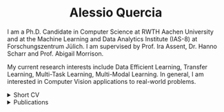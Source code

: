 <h1 align="center"> Alessio Quercia </h1>

<div align="center">
  
  <!--<object>![visitors](https://visitor-badge.glitch.me/badge?page_id=AlessioQuercia.visitor-badge)</object>-->
  <!--<a href="https://alessioquercia.github.io">
    <img src="https://img.shields.io/badge/Website-FF7139?style=flat&logo=Firefox-Browser&logoColor=white">
  </a>-->
  <!--<a href="https://linkedin.com/in/AlessioQuercia">
    <img src="https://img.shields.io/badge/LinkedIn-0077B5?style=flat&logo=linkedin&logoColor=white">
  </a>-->
  <!--<a href="https://twitter.com/ale_qrc">
    <img src="https://img.shields.io/badge/Twitter-1DA1F2?style=flat&logo=twitter&logoColor=white">
  </a>-->
  <!--<a href="https://discord.gg/3tZH6CCXe3">
    <img src="https://img.shields.io/badge/Discord-7289DA?style=flat&logo=discord&logoColor=white">
  </a>-->
  <!--<a href="mailto:alessioquercia4@gmail.com">
    <img src="https://img.shields.io/badge/Gmail-D14836?style=flat&logo=gmail&logoColor=white">
  </a>-->
</div>

<!--   <a href="https://discordapp.com/channels/@me/172462295346184194">
    <img src="https://img.shields.io/badge/Discord-7289DA?style=flat&logo=discord&logoColor=white">
  </a> -->
  
<!--<div align="center"> 
  <a href="https://git.io/typing-svg">
    <img src="https://readme-typing-svg.herokuapp.com/?lines=Welcome+to+my+profile+page!" />
  </a>
</div>-->

I am a Ph.D. Candidate in Computer Science at RWTH Aachen University and at the Machine Learning and Data Analytics Institute (IAS-8) at Forschungszentrum Jülich. I am supervised by Prof. Ira Assent, Dr. Hanno Scharr and Prof. Abigail Morrison. 

My current research interests include Data Efficient Learning, Transfer Learning, Multi-Task Learning, Multi-Modal Learning. In general, I am interested in Computer Vision applications to real-world problems.

<!--My previous research interests include Reinforcement Learning and Neuroevolution. -->
<!--
<details>
  <summary markdown="span">Short summary of my previous research activities</summary>

| Position        | Location                                                 | Activity                                                     |
| :-------------- | :------------------------------------------------------- | :----------------------------------------------------------- |
| Ph.D. Student   | Dept. of Computer Science at RWTH Aachen University & Forschungszentrum Jülich | Data Efficient Learning, Transfer Learning and Multi-Task Learning for Computer Vision applications |
| Ph.D. Student   | Dept. of Computer Science at Sapienza University of Rome & WSense s.r.l. | Risk forecasting in aquaculture using deep learning techniques |
| Research Intern | Smart Systems Integration group at IBM Research Zurich   | Epileptic seizure prediction using deep unsupervised learning techniques |
| MSc Student     | Dept. of Computer Science at University of Milan         | Master Thesis on epileptic seizure prediction using deep unsupervised learning |
| BSc Student     | Dept. of Computer Science at Sapienza University of Rome | Bachelor Thesis on neuroevolution and reinforcement learning          |

</details>
-->



<details>
  <summary markdown="span">Short CV</summary>
  
  ## Experience
<!--   <details>
    <summary markdown="span">[05.2021 - Current] > Research Assistant at Forschungszentrum Jülich</summary>
      Transfer learning.
  </details>
  <details>
    <summary markdown="span">[10.2020 - 05.2021] > Research Fellow at Sapienza University of Rome and WSense S.r.l.</summary>
      Risk forecasting in aquaculture using deep learning techniques.
  </details>
  <details>
    <summary markdown="span">[09.2019 - 07.2021] > Research Intern at IBM Research Zurich</summary>
      Epileptic seizure prediction using deep unsupervised learning techniques.
  </details>
  <details>
    <summary markdown="span">[10.2018 - 07.2019] > Tutor of Computer Science Basics at University of Milan</summary>
      Teaching Computer Science Basics to groups of up to 60 undergraduates in laboratory lessons.
  </details> -->
  - [09.2019 - 07.2021] > Research Intern at IBM Research Zurich
  - [10.2018 - 07.2019] > Tutor of Computer Science Basics at University of Milan
  
  ## Education
  - [05.2021 - Current] > Ph.D. in Computer Science at RWTH Aachen University and Forschungszentrum Jülich
  - [10.2020 - 05.2021] > Ph.D Candidate at Sapienza University of Rome and Research Assistant at WSense S.r.l.
  - [09.2017 - 04.2020] > MSc in Computer Science at University of Milan
  - [09.2013 - 07.2017] > BSc in Computer Science at Sapienza University of Rome
</details>

<details>
  <summary markdown="span">Publications</summary>

  - [Quercia A., Morrison A., Scharr H., Assent I.: _"SGD Biased towards Early Important Samples for Efficient Training"_. In: IEEE International Conference on Data Mining. On Proceedings. IEEE, Shanghai, China (2023)](https://ieeexplore.ieee.org/abstract/document/10415731/).
  - [Quercia A., Frick T., Egli F., Pullen N., Dupanloup I., Tang J., Asif U., Harrer S. and Brunschwiler T.: _"Preictal onset detection through unsupervised clustering for epileptic seizure prediction"_. In: IEEE International Conference on Digital Health. On Proceedings. IEEE, Chicago, USA (2021)](https://ieeexplore.ieee.org/abstract/document/9581248).
  
</details>

<!--
<h2 align="center"> Github Stats </h2>

<div align="center">
  <a href="https://github-readme-stats-bice-beta-91.vercel.app">
    <img src="https://github-readme-stats.vercel.app/api?username=AlessioQuercia&include_all_commits=true&count_private=true&show_icons=true&theme=radical" /> 
    <img src="https://github-readme-stats-bice-beta-91.vercel.app/api?username=AlessioQuercia&include_all_commits=true&show_icons=true&theme=radical" />
  </a>
</div>
-->
<!-- ![AlessioQuercia's GitHub stats](https://github-readme-stats.vercel.app/api?username=AlessioQuercia&include_all_commits=true&count_private=true&show_icons=true&theme=radical) -->

<!-- <div align="center">
  <a href="https://git.io/streak-stats">
    <img src="https://github-readme-streak-stats.herokuapp.com?user=AlessioQuercia&theme=radical" />
  </a>
</div> -->
<!-- [![GitHub Streak](https://github-readme-streak-stats.herokuapp.com?user=AlessioQuercia&theme=radical)](https://git.io/streak-stats) -->


<!-- <div align="center">
  <a href="https://github.com/anuraghazra/github-readme-stats">
    <img src="https://github-readme-stats.vercel.app/api/wakatime?username=aleqrc&theme=radical&layout=compact" />
  </a>
</div> -->
<!-- [![AlessioQuercia's wakatime stats](https://github-readme-stats.vercel.app/api/wakatime?username=aleqrc)](https://github.com/anuraghazra/github-readme-stats) -->

<!--
<details>
  <summary markdown="span">Fancy contribution graph</summary>

<div align="center">
  <a href="https://github.com/Platane/snk">
    <img src="https://github.com/AlessioQuercia/AlessioQuercia/blob/output/github-contribution-grid-snake.svg" />
  </a>
</div>
</details> 
<!-- ![snake gif](https://github.com/AlessioQuercia/AlessioQuercia/blob/output/github-contribution-grid-snake.svg) -->



<!--
**AlessioQuercia/AlessioQuercia** is a ✨ _special_ ✨ repository because its `README.md` (this file) appears on your GitHub profile.

Here are some ideas to get you started:

- 🔭 I’m currently working on ...
- 🌱 I’m currently learning ...
- 👯 I’m looking to collaborate on ...
- 🤔 I’m looking for help with ...
- 💬 Ask me about ...
- 📫 How to reach me: ...
- 😄 Pronouns: ...
- ⚡ Fun fact: ...
-->
